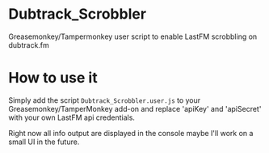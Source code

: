 # Dubtrack_Scrobbler
Greasemonkey/Tampermonkey user script to enable LastFM scrobbling on dubtrack.fm

# How to use it
Simply add the script `Dubtrack_Scrobbler.user.js` to your Greasemonkey/TamperMonkey add-on and replace 'apiKey' and 'apiSecret' with your own LastFM api credentials.

Right now all info output are displayed in the console maybe I'll work on a small UI in the future.
